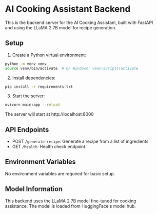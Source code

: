 # AI Cooking Assistant Backend

This is the backend server for the AI Cooking Assistant, built with FastAPI and using the LLaMA 2 7B model for recipe generation.

## Setup

1. Create a Python virtual environment:
```bash
python -m venv venv
source venv/bin/activate  # On Windows: venv\Scripts\activate
```

2. Install dependencies:
```bash
pip install -r requirements.txt
```

3. Start the server:
```bash
uvicorn main:app --reload
```

The server will start at http://localhost:8000

## API Endpoints

- POST `/generate-recipe`: Generate a recipe from a list of ingredients
- GET `/health`: Health check endpoint

## Environment Variables

No environment variables are required for basic setup.

## Model Information

This backend uses the LLaMA 2 7B model fine-tuned for cooking assistance. The model is loaded from HuggingFace's model hub.